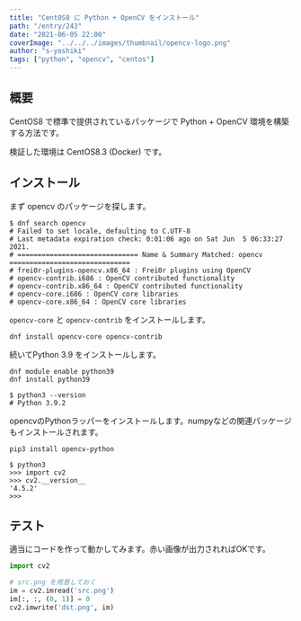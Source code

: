 ```yaml
---
title: "CentOS8 に Python + OpenCV をインストール"
path: "/entry/243"
date: "2021-06-05 22:00"
coverImage: "../../../images/thumbnail/opencv-logo.png"
author: "s-yoshiki"
tags: ["python", "opencv", "centos"]
---
```


## 概要

CentOS8 で標準で提供されているパッケージで Python + OpenCV 環境を構築する方法です。

検証した環境は CentOS8.3 (Docker) です。

## インストール

まず opencv のパッケージを探します。

```shell
$ dnf search opencv
# Failed to set locale, defaulting to C.UTF-8
# Last metadata expiration check: 0:01:06 ago on Sat Jun  5 06:33:27 2021.
# ============================== Name & Summary Matched: opencv ==============================
# frei0r-plugins-opencv.x86_64 : Frei0r plugins using OpenCV
# opencv-contrib.i686 : OpenCV contributed functionality
# opencv-contrib.x86_64 : OpenCV contributed functionality
# opencv-core.i686 : OpenCV core libraries
# opencv-core.x86_64 : OpenCV core libraries
```

`opencv-core` と `opencv-contrib` をインストールします。

```shell
dnf install opencv-core opencv-contrib
```

続いてPython 3.9 をインストールします。

```shell
dnf module enable python39
dnf install python39
```

```shell
$ python3 --version
# Python 3.9.2
```

opencvのPythonラッパーをインストールします。numpyなどの関連パッケージもインストールされます。

```shell
pip3 install opencv-python
```

```shell
$ python3
>>> import cv2
>>> cv2.__version__
'4.5.2'
>>>
```

## テスト

適当にコードを作って動かしてみます。赤い画像が出力されればOKです。

```py
import cv2

# src.png を用意しておく
im = cv2.imread('src.png')
im[:, :, (0, 1)] = 0
cv2.imwrite('dst.png', im)
```
